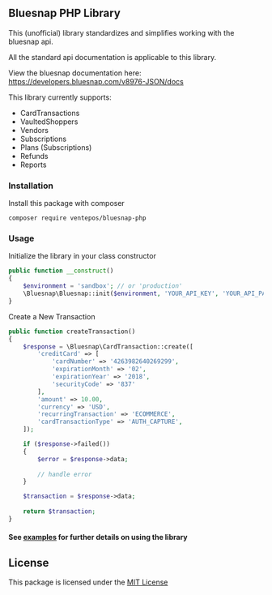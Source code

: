 ## Bluesnap PHP Library

This (unofficial) library standardizes and simplifies working with the bluesnap api. 

All the standard api documentation is applicable to this library. 

View the bluesnap documentation here: https://developers.bluesnap.com/v8976-JSON/docs

This library currently supports:

- CardTransactions
- VaultedShoppers
- Vendors
- Subscriptions
- Plans (Subscriptions)
- Refunds
- Reports

### Installation

Install this package with composer

```shell
composer require ventepos/bluesnap-php
```

### Usage

Initialize the library in your class constructor 

```php
public function __construct()
{
    $environment = 'sandbox'; // or 'production'
    \Bluesnap\Bluesnap::init($environment, 'YOUR_API_KEY', 'YOUR_API_PASSWORD');
}
```

Create a New Transaction

```php
public function createTransaction()
{
    $response = \Bluesnap\CardTransaction::create([
        'creditCard' => [
            'cardNumber' => '4263982640269299',
            'expirationMonth' => '02',
            'expirationYear' => '2018',
            'securityCode' => '837'
        ],
        'amount' => 10.00,
        'currency' => 'USD',
        'recurringTransaction' => 'ECOMMERCE',
        'cardTransactionType' => 'AUTH_CAPTURE',
    ]);

    if ($response->failed())
    {
        $error = $response->data;
        
        // handle error
    }

    $transaction = $response->data;
    
    return $transaction;
}
```

#### See [examples](https://github.com/ventepos/bluesnap-php/tree/master/examples) for further details on using the library

## License
This package is licensed under the [MIT License](https://github.com/ventepos/bluesnap-php/blob/master/LICENSE)
